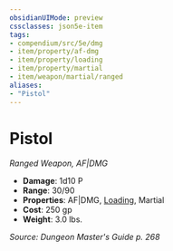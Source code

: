 ```yaml
---
obsidianUIMode: preview
cssclasses: json5e-item
tags:
- compendium/src/5e/dmg
- item/property/af-dmg
- item/property/loading
- item/property/martial
- item/weapon/martial/ranged
aliases: 
- "Pistol"
---
```

# Pistol
*Ranged Weapon, AF|DMG*  

- **Damage**: 1d10 P
- **Range**: 30/90
- **Properties**: AF|DMG, [Loading](item-properties.md#Loading), Martial
- **Cost**: 250 gp
- **Weight**: 3.0 lbs.

*Source: Dungeon Master's Guide p. 268*